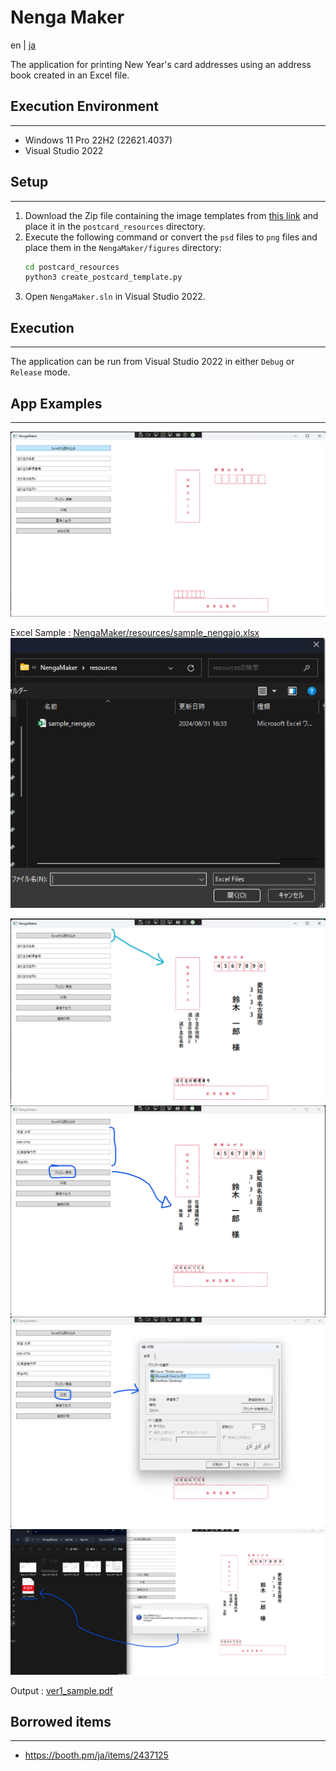 # Nenga Maker

en | [ja](./README_ja.md) 

The application for printing New Year's card addresses using an address book created in an Excel file.

## Execution Environment

---

- Windows 11 Pro 22H2 (22621.4037)
- Visual Studio 2022


## Setup

---

1. Download the Zip file containing the image templates from [this link](https://booth.pm/ja/items/2437125) and place it in the `postcard_resources` directory.
2. Execute the following command or convert the `psd` files to `png` files and place them in the `NengaMaker/figures` directory:
   ```bash
   cd postcard_resources
   python3 create_postcard_template.py
   ```
3. Open `NengaMaker.sln` in Visual Studio 2022.


## Execution

---

The application can be run from Visual Studio 2022 in either `Debug` or `Release` mode.


## App Examples

---

<img src="./results/figures/app_ver1_fig_01.png">

Excel Sample : [NengaMaker/resources/sample_nengajo.xlsx](./NengaMaker/resources/sample_nengajo.xlsx)
<img src="./results/figures/app_ver1_fig_02.png">

<img src="./results/figures/app_ver1_fig_03.png">

<img src="./results/figures/app_ver1_fig_04.png">

<img src="./results/figures/app_ver1_fig_05.png">

<img src="./results/figures/app_ver1_fig_06.png">

<br>

Output : [ver1_sample.pdf](./results/ver1_sample.pdf)


## Borrowed items

---

- https://booth.pm/ja/items/2437125
